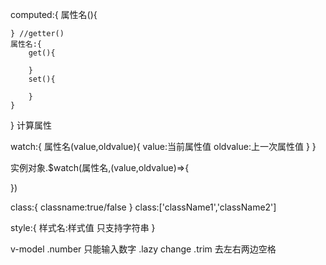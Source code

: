computed:{
    属性名(){

    } //getter()
    属性名:{
        get(){

        }
        set(){

        }
    }
}
计算属性

watch:{
    属性名(value,oldvalue){
        value:当前属性值
        oldvalue:上一次属性值
    }
}

实例对象.$watch(属性名,(value,oldvalue)=>{

})


class:{
    classname:true/false
}
class:['className1','className2']

style:{
    样式名:样式值 只支持字符串
}


v-model 
.number 只能输入数字
.lazy change
.trim  去左右两边空格


